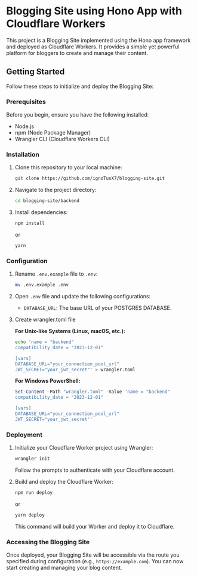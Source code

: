 # Blogging Site using Hono App with Cloudflare Workers

This project is a Blogging Site implemented using the Hono app framework and deployed as Cloudflare Workers. It provides a simple yet powerful platform for bloggers to create and manage their content.

## Getting Started

Follow these steps to initialize and deploy the Blogging Site:

### Prerequisites

Before you begin, ensure you have the following installed:

- Node.js
- npm (Node Package Manager)
- Wrangler CLI (Cloudflare Workers CLI)

### Installation

1. Clone this repository to your local machine:

   ```bash
   git clone https://github.com/ignoTusX7/blogging-site.git
   ```

2. Navigate to the project directory:

   ```bash
   cd blogging-site/backend
   ```

3. Install dependencies:

   ```bash
   npm install
   ```
   or
   
    ```bash
   yarn
   ```

### Configuration

1. Rename `.env.example` file to `.env`:

   ```bash
   mv .env.example .env
   ```

2. Open `.env` file and update the following configurations:

   - `DATABASE_URL`: The base URL of your POSTGRES DATABASE.

3. Create wrangler.toml file

    **For Unix-like Systems (Linux, macOS, etc.):**
    ```bash
    echo 'name = "backend"
    compatibility_date = "2023-12-01"
    
    [vars]
    DATABASE_URL="your_connection_pool_url"
    JWT_SECRET="your_jwt_secret"' > wrangler.toml
    ```

    **For Windows PowerShell:**
    ```powershell
    Set-Content -Path "wrangler.toml" -Value 'name = "backend"
    compatibility_date = "2023-12-01"
    
    [vars]
    DATABASE_URL="your_connection_pool_url"
    JWT_SECRET="your_jwt_secret"'

    ```
    
### Deployment

1. Initialize your Cloudflare Worker project using Wrangler:

   ```bash
   wrangler init
   ```

   Follow the prompts to authenticate with your Cloudflare account.

2. Build and deploy the Cloudflare Worker:

   ```bash
   npm run deploy
   ```
   or
   ```bash
   yarn deploy
   ```

   This command will build your Worker and deploy it to Cloudflare.

### Accessing the Blogging Site

Once deployed, your Blogging Site will be accessible via the route you specified during configuration (e.g., `https://example.com`). You can now start creating and managing your blog content.
